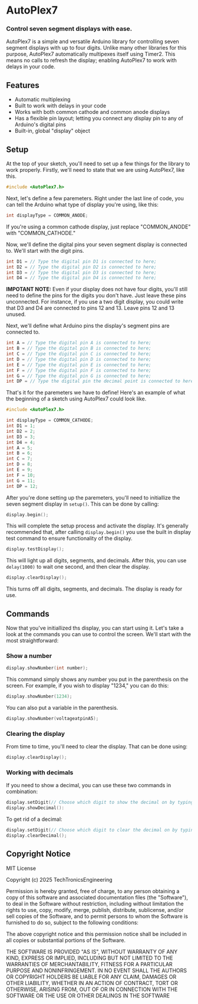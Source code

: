 # AutoPlex7
### Control seven segment displays with ease.

AutoPlex7 is a simple and versatile Arduino library for controlling seven segment displays with up to four digits. Unlike many other libraries for this purpose, AutoPlex7 automatically multipexes itself using Timer2. This means no calls to refresh the display; enabling AutoPlex7 to work with delays in your code.

## Features
- Automatic multiplexing
- Built to work with delays in your code
- Works with both common cathode and common anode displays
- Has a flexible pin layout; letting you connect any display pin to any of Arduino's digital pins
- Built-in, global "display" object

## Setup
At the top of your sketch, you'll need to set up a few things for the library to work properly. Firstly, we'll need to state that we are using AutoPlex7, like this.
```C++
#include <AutoPlex7.h>
```
Next, let's define a few paremeters. Right under the last line of code, you can tell the Arduino what type of display you're using, like this:
```C++
int displayType = COMMON_ANODE;
```
If you're using a common cathode display, just replace "COMMON_ANODE" with "COMMON_CATHODE."

Now, we'll define the digital pins your seven segment display is connected to. We'll start with the digit pins.
```C++
int D1 = // Type the digital pin D1 is connected to here;
int D2 = // Type the digital pin D2 is connected to here;
int D3 = // Type the digital pin D3 is connected to here;
int D4 = // Type the digital pin D4 is connected to here;
```
**IMPOTANT NOTE:** Even if your display does not have four digits, you'll still need to define the pins for the digits you don't have. Just leave these pins unconnected. For instance, if you use a two digit display, you could write that D3 and D4 are connected to pins 12 and 13. Leave pins 12 and 13 unused.

Next, we'll define what Arduino pins the display's segment pins are connected to.
```C++
int A = // Type the digital pin A is connected to here;
int B = // Type the digital pin B is connected to here;
int C = // Type the digital pin C is connected to here;
int D = // Type the digital pin D is connected to here;
int E = // Type the digital pin E is connected to here;
int F = // Type the digital pin F is connected to here;
int G = // Type the digital pin G is connected to here;
int DP = // Type the digital pin the decimal point is connected to here;
```
That's it for the paremeters we have to define! Here's an example of what the beginning of a sketch using AutoPlex7 could look like.
```C++
#include <AutoPlex7.h>

int displayType = COMMON_CATHODE;
int D1 = 1;
int D2 = 2;
int D3 = 3;
int D4 = 4;
int A = 5;
int B = 6;
int C = 7;
int D = 8;
int E = 9;
int F = 10;
int G = 11;
int DP = 12;
```

After you're done setting up the paremeters, you'll need to initiallize the seven segment display in ```setup()```. This can be done by calling:
```C++
display.begin();
```
This will complete the setup process and activate the display.
It's generally recommended that, after calling ```display.begin()``` you use the built in display test command to ensure functionality of the display.
```C++
display.testDisplay();
```
This will light up all digits, segments, and decimals.
After this, you can use ```delay(1000)``` to wait one second, and then clear the display.
```C++
display.clearDisplay();
```
This turns off all digits, segments, and decimals. The display is ready for use.

## Commands
Now that you've initiallized ths display, you can start using it. Let's take a look at the commands you can use to control the screen. We'll start with the most straightforward:

### Show a number
```C++
display.showNumber(int number);
```
This command simply shows any number you put in the parenthesis on the screen. For example, if you wish to display "1234," you can do this:
```C++
display.showNumber(1234);
```
You can also put a variable in the parenthesis.
```C++
display.showNumber(voltageatpinA5);
```

### Clearing the display
From time to time, you'll need to clear the display. That can be done using:
```C++
display.clearDisplay();
```

### Working with decimals
If you need to show a decimal, you can use these two commands in combination:
```C++
display.setDigit(// Choose which digit to show the decimal on by typing it's number);
display.showDecimal():
```
To get rid of a decimal:
```C++
display.setDigit(// Choose which digit to clear the decimal on by typing it's number);
display.clearDecimal();
```

## Copyright Notice
MIT License

Copyright (c) 2025 TechTronicsEngineering

Permission is hereby granted, free of charge, to any person obtaining a copy
of this software and associated documentation files (the "Software"), to deal
in the Software without restriction, including without limitation the rights
to use, copy, modify, merge, publish, distribute, sublicense, and/or sell
copies of the Software, and to permit persons to whom the Software is
furnished to do so, subject to the following conditions:

The above copyright notice and this permission notice shall be included in all
copies or substantial portions of the Software.

THE SOFTWARE IS PROVIDED "AS IS", WITHOUT WARRANTY OF ANY KIND, EXPRESS OR
IMPLIED, INCLUDING BUT NOT LIMITED TO THE WARRANTIES OF MERCHANTABILITY,
FITNESS FOR A PARTICULAR PURPOSE AND NONINFRINGEMENT. IN NO EVENT SHALL THE
AUTHORS OR COPYRIGHT HOLDERS BE LIABLE FOR ANY CLAIM, DAMAGES OR OTHER
LIABILITY, WHETHER IN AN ACTION OF CONTRACT, TORT OR OTHERWISE, ARISING FROM,
OUT OF OR IN CONNECTION WITH THE SOFTWARE OR THE USE OR OTHER DEALINGS IN THE
SOFTWARE
